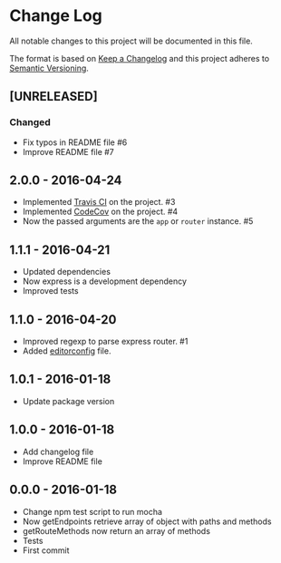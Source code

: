 # Change Log

All notable changes to this project will be documented in this file.

The format is based on [Keep a Changelog](http://keepachangelog.com/)
and this project adheres to [Semantic Versioning](http://semver.org/).

## [UNRELEASED]

### Changed
  * Fix typos in README file #6
  * Improve README file #7

## 2.0.0 - 2016-04-24

  * Implemented [Travis CI](https://travis-ci.org/) on the project. #3
  * Implemented [CodeCov](https://codecov.io/) on the project. #4
  * Now the passed arguments are the `app` or `router` instance. #5

## 1.1.1 - 2016-04-21

  * Updated dependencies
  * Now express is a development dependency
  * Improved tests

## 1.1.0 - 2016-04-20

  * Improved regexp to parse express router. #1
  * Added [editorconfig](http://editorconfig.org) file.

## 1.0.1 - 2016-01-18

  * Update package version

## 1.0.0 - 2016-01-18

  * Add changelog file
  * Improve README file

## 0.0.0 - 2016-01-18

  * Change npm test script to run mocha
  * Now getEndpoints retrieve array of object with paths and methods
  * getRouteMethods now return an array of methods
  * Tests
  * First commit
